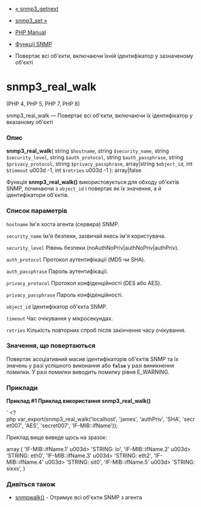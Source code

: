 - [« snmp3_getnext](function.snmp3-getnext.md)
- [snmp3_set »](function.snmp3-set.md)

- [PHP Manual](index.md)
- [Функції SNMP](ref.snmp.md)
- Повертає всі об'єкти, включаючи їхній ідентифікатор у зазначеному об'єкті

# snmp3_real_walk

(PHP 4, PHP 5, PHP 7, PHP 8)

snmp3_real_walk — Повертає всі об'єкти, включаючи їх ідентифікатор у
вказаному об'єкті

### Опис

**snmp3_real_walk**(
string `$hostname`,
string `$security_name`,
string `$security_level`,
string `$auth_protocol`,
string `$auth_passphrase`,
string `$privacy_protocol`,
string `$privacy_passphrase`,
array\|string `$object_id`,
int `$timeout` u003d -1,
int `$retries` u003d -1
): array\|false

Функція **snmp3_real_walk()** використовується для обходу об'єктів SNMP,
починаючи з `object_id` і повертає як їх значення, а й
ідентифікатори об'єктів.

### Список параметрів

`hostname`
Ім'я хоста агента (сервера) SNMP.

`security_name`
Ім'я безпеки, зазвичай якесь ім'я користувача.

`security_level`
Рівень безпеки (noAuthNoPriv\|authNoPriv\|authPriv).

`auth_protocol`
Протокол аутентифікації (MD5 чи SHA).

`auth_passphrase`
Пароль аутентифікації.

`privacy_protocol`
Протокол конфіденційності (DES або AES).

`privacy_passphrase`
Пароль конфіденційності.

`object_id`
Ідентифікатор об'єкта SNMP.

`timeout`
Час очікування у мікросекундах.

`retries`
Кількість повторних спроб після закінчення часу очікування.

### Значення, що повертаються

Повертає асоціативний масив ідентифікаторів об'єктів SNMP та їх
значень у разі успішного виконання або **`false`** у разі
виникнення помилки. У разі помилки виводить помилку рівня E_WARNING.

### Приклади

**Приклад #1 Приклад використання **snmp3_real_walk()****

` <?php var_export(snmp3_real_walk('localhost', 'james', 'authPriv', 'SHA', 'secret007', 'AES', 'secret007', 'IF-MIB::ifName'));

Приклад вище виведе щось на зразок:

array (
'IF-MIB::ifName.1' u003d> 'STRING: lo',
'IF-MIB::ifName.2' u003d> 'STRING: eth0',
'IF-MIB::ifName.3' u003d> 'STRING: eth2',
'IF-MIB::ifName.4' u003d> 'STRING: sit0',
'IF-MIB::ifName.5' u003d> 'STRING: sixxs',
)

### Дивіться також

- [snmpwalk()](function.snmpwalk.md) - Отримує всі об'єкти SNMP з
агента
